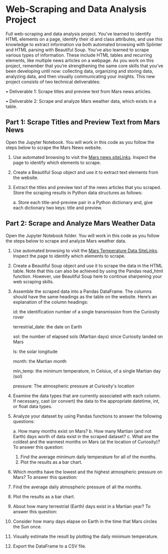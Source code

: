 # Web-Scraping and Data Analysis Project

Full web-scraping and data analysis project. You’ve learned to identify HTML elements on a page, identify their id and class attributes, and use this knowledge to extract information via both automated browsing with Splinter and HTML parsing with Beautiful Soup. You’ve also learned to scrape various types of information. These include HTML tables and recurring elements, like multiple news articles on a webpage.
As you work on this project, remember that you’re strengthening the same core skills that you’ve been developing until now: collecting data, organizing and storing data, analyzing data, and then visually communicating your insights.
 This new project consists of two technical deliverables:
 
•	Deliverable 1: Scrape titles and preview text from Mars news articles.

•	Deliverable 2: Scrape and analyze Mars weather data, which exists in a table.

## Part 1: Scrape Titles and Preview Text from Mars News

Open the Jupyter Notebook. You will work in this code as you follow the steps below to scrape the Mars News website.
1.	Use automated browsing to visit the [Mars news siteLinks](https://github.com/user/repo/blob/branch/other_file.md). Inspect the page to identify which elements to scrape.
2.	Create a Beautiful Soup object and use it to extract text elements from the website.
3.	Extract the titles and preview text of the news articles that you scraped. Store the scraping results in Python data structures as follows:
   
      a. Store each title-and-preview pair in a Python dictionary and, give each dictionary two keys: title and preview.

## Part 2: Scrape and Analyze Mars Weather Data

Open the Jupyter Notebook folder. You will work in this code as you follow the steps below to scrape and analyze Mars weather data.

1.	Use automated browsing to visit the [Mars Temperature Data SiteLinks](https://github.com/user/repo/blob/branch/other_file.md). Inspect the page to identify which elements to scrape. 

2.	Create a Beautiful Soup object and use it to scrape the data in the HTML table. Note that this can also be achieved by using the Pandas read_html function. However, use Beautiful Soup here to continue sharpening your web scraping skills.
   
3.	Assemble the scraped data into a Pandas DataFrame. The columns should have the same headings as the table on the website. Here’s an explanation of the column headings:
   
    id: the identification number of a single transmission from the Curiosity rover
    
    terrestrial_date: the date on Earth
    
    sol: the number of elapsed sols (Martian days) since Curiosity landed on Mars
    
    ls: the solar longitude
    
    month: the Martian month
     
    min_temp: the minimum temperature, in Celsius, of a single Martian day (sol)
     
    pressure: The atmospheric pressure at Curiosity's location
     
4.	Examine the data types that are currently associated with each column. If necessary, cast (or convert) the data to the appropriate datetime, int, or float data types.
   
5.	Analyze your dataset by using Pandas functions to answer the following questions:
   
    a.	How many months exist on Mars?
    b.	How many Martian (and not Earth) days worth of data exist in the scraped dataset?
    c.	What are the coldest and the warmest months on Mars (at the location of Curiosity)? To answer this question:
  	
       1.	Find the average minimum daily temperature for all of the months.
       2.	Plot the results as a bar chart.
          
4.	Which months have the lowest and the highest atmospheric pressure on Mars? To answer this question:
  1.	Find the average daily atmospheric pressure of all the months.
  2.	Plot the results as a bar chart.
5.	About how many terrestrial (Earth) days exist in a Martian year? To answer this question:
  1.	Consider how many days elapse on Earth in the time that Mars circles the Sun once.
  2.	Visually estimate the result by plotting the daily minimum temperature.
6.	Export the DataFrame to a CSV file.


 

 

